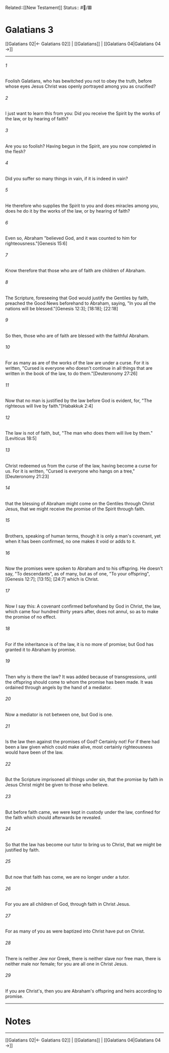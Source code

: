 Related::[[New Testament]]
Status:: #📖/🟥
# Galatians 3

[[Galatians 02|← Galatians 02]] | [[Galatians]] | [[Galatians 04|Galatians 04 →]]
***



###### 1 
Foolish Galatians, who has bewitched you not to obey the truth, before whose eyes Jesus Christ was openly portrayed among you as crucified? 

###### 2 
I just want to learn this from you: Did you receive the Spirit by the works of the law, or by hearing of faith? 

###### 3 
Are you so foolish? Having begun in the Spirit, are you now completed in the flesh? 

###### 4 
Did you suffer so many things in vain, if it is indeed in vain? 

###### 5 
He therefore who supplies the Spirit to you and does miracles among you, does he do it by the works of the law, or by hearing of faith? 

###### 6 
Even so, Abraham "believed God, and it was counted to him for righteousness."<crossref intro="3:6">[Genesis 15:6]</crossref> 

###### 7 
Know therefore that those who are of faith are children of Abraham. 

###### 8 
The Scripture, foreseeing that God would justify the Gentiles by faith, preached the Good News beforehand to Abraham, saying, "In you all the nations will be blessed."<crossref intro="3:8">[Genesis 12:3]; [18:18]; [22:18]</crossref> 

###### 9 
So then, those who are of faith are blessed with the faithful Abraham. 

###### 10 
For as many as are of the works of the law are under a curse. For it is written, "Cursed is everyone who doesn't continue in all things that are written in the book of the law, to do them."<crossref intro="3:10">[Deuteronomy 27:26]</crossref> 

###### 11 
Now that no man is justified by the law before God is evident, for, "The righteous will live by faith."<crossref intro="3:11">[Habakkuk 2:4]</crossref> 

###### 12 
The law is not of faith, but, "The man who does them will live by them."<crossref intro="3:12">[Leviticus 18:5]</crossref> 

###### 13 
Christ redeemed us from the curse of the law, having become a curse for us. For it is written, "Cursed is everyone who hangs on a tree,"<crossref intro="3:13">[Deuteronomy 21:23]</crossref> 

###### 14 
that the blessing of Abraham might come on the Gentiles through Christ Jesus, that we might receive the promise of the Spirit through faith. 

###### 15 
Brothers, speaking of human terms, though it is only a man's covenant, yet when it has been confirmed, no one makes it void or adds to it. 

###### 16 
Now the promises were spoken to Abraham and to his offspring. He doesn't say, "To descendants", as of many, but as of one, "To your offspring",<crossref intro="3:16">[Genesis 12:7]; [13:15]; [24:7]</crossref> which is Christ. 

###### 17 
Now I say this: A covenant confirmed beforehand by God in Christ, the law, which came four hundred thirty years after, does not annul, so as to make the promise of no effect. 

###### 18 
For if the inheritance is of the law, it is no more of promise; but God has granted it to Abraham by promise. 

###### 19 
Then why is there the law? It was added because of transgressions, until the offspring should come to whom the promise has been made. It was ordained through angels by the hand of a mediator. 

###### 20 
Now a mediator is not between one, but God is one. 

###### 21 
Is the law then against the promises of God? Certainly not! For if there had been a law given which could make alive, most certainly righteousness would have been of the law. 

###### 22 
But the Scripture imprisoned all things under sin, that the promise by faith in Jesus Christ might be given to those who believe. 

###### 23 
But before faith came, we were kept in custody under the law, confined for the faith which should afterwards be revealed. 

###### 24 
So that the law has become our tutor to bring us to Christ, that we might be justified by faith. 

###### 25 
But now that faith has come, we are no longer under a tutor. 

###### 26 
For you are all children of God, through faith in Christ Jesus. 

###### 27 
For as many of you as were baptized into Christ have put on Christ. 

###### 28 
There is neither Jew nor Greek, there is neither slave nor free man, there is neither male nor female; for you are all one in Christ Jesus. 

###### 29 
If you are Christ's, then you are Abraham's offspring and heirs according to promise.

---
# Notes


***
[[Galatians 02|← Galatians 02]] | [[Galatians]] | [[Galatians 04|Galatians 04 →]]
